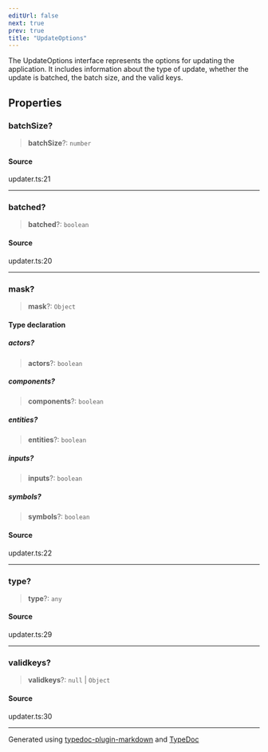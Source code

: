 ```yaml
---
editUrl: false
next: true
prev: true
title: "UpdateOptions"
---
```


The UpdateOptions interface represents the options for updating the application.
It includes information about the type of update, whether the update is batched, the batch size, and the valid keys.

## Properties

### batchSize?

> **batchSize**?: `number`

#### Source

updater.ts:21

***

### batched?

> **batched**?: `boolean`

#### Source

updater.ts:20

***

### mask?

> **mask**?: `Object`

#### Type declaration

##### actors?

> **actors**?: `boolean`

##### components?

> **components**?: `boolean`

##### entities?

> **entities**?: `boolean`

##### inputs?

> **inputs**?: `boolean`

##### symbols?

> **symbols**?: `boolean`

#### Source

updater.ts:22

***

### type?

> **type**?: `any`

#### Source

updater.ts:29

***

### validkeys?

> **validkeys**?: `null` \| `Object`

#### Source

updater.ts:30

***

Generated using [typedoc-plugin-markdown](https://www.npmjs.com/package/typedoc-plugin-markdown) and [TypeDoc](https://typedoc.org/)
